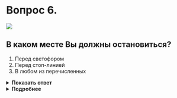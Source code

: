 # Вопрос 6.

![](https://s.drom.ru/i24227/pdd/tickets/2016/1542608906.jpg)

## В каком месте Вы должны остановиться?

1. Перед светофором
2. Перед стоп-линией
3. В любом из перечисленных

<details>
<summary><b>Показать ответ</b></summary>
Правильный ответ: 2
</details>
<details>
<summary><b>Подробнее</b></summary>
При наличии стоп-линии (разметки 1.12) при запрещающем сигнале светофора следует остановиться перед стоп-линией.
(«Горизонтальная разметка», пункт 6.13 ПДД)
</details>
